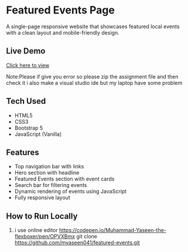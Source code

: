 # Featured Events Page

A single-page responsive website that showcases featured local events with a clean layout and mobile-friendly design.

## Live Demo
[Click here to view](https://myaseen041.github.io/featured-events/)

Note:Please if give you error so please zip the assignment file and then check it i also make a visual studio ide but my laptop have some problem 

## Tech Used
- HTML5
- CSS3
- Bootstrap 5
- JavaScript (Vanilla)

## Features
- Top navigation bar with links
- Hero section with headline
- Featured Events section with event cards
- Search bar for filtering events
- Dynamic rendering of events using JavaScript
- Fully responsive layout

## How to Run Locally
1. i use online editor  https://codepen.io/Muhammad-Yaseen-the-flexboxer/pen/OPVXBmx
git clone https://github.com/myaseen041/featured-events.git
